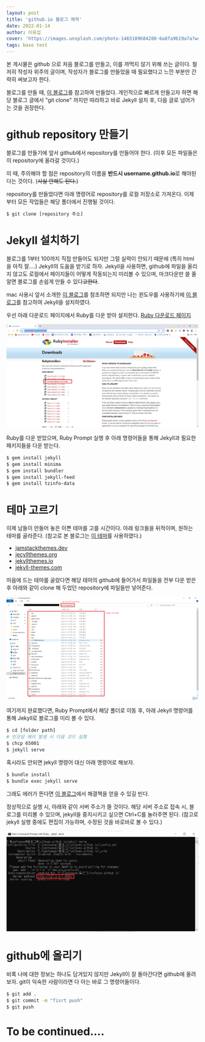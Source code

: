 ```yaml
---
layout: post
title: 'github.io 블로그 제작'
date: 2022-01-14
author: 이유섭
cover: 'https://images.unsplash.com/photo-1465189684280-6a8fa9b19a7a?w=1600&q=900'
tags: base test
---
```


 본 게시물은 github 으로 처음 블로그를 만들고, 이를 까먹지 않기 위해 쓰는 글이다. 철저히 작성자 위주의 글이며, 작성자가 블로그를 만들었을 때 필요했다고 느낀 부분만 간략히 써보고자 한다.

 블로그를 만들 때, [이 블로그](https://zeddios.tistory.com/1223)를 참고하여 만들었다. 개인적으로 빠르게 만들고자 하면 해당 블로그 글에서 "git clone" 까지만 따라하고 바로 Jekyll 설치 후, 다음 글로 넘어가는 것을 권장한다.

 

# github repository 만들기

 블로그를 만들기에 앞서 github에서 repository를 만들어야 한다. (이후 모든 파일들은 이 repository에 올라갈 것이다.)

 이 때, 주의해야 할 점은 repository의 이름을 **반드시 username.github.io**로 해야된다는 것이다. (~~사실 안해도 된다.~~)

 repository를 만들었다면 아래 명령어로 repository를 로컬 저장소로 가져온다. 이제부터 모든 작업들은 해당 폴더에서 진행될 것이다.

```bash
$ git clone [repository 주소]
```



# Jekyll 설치하기

 블로그를 1부터 100까지 직접 만들어도 되지만 그럴 실력이 안되기 때문에 (특히 html을 아직 잘....) Jekyll의 도움을 받기로 하자. Jekyll을 사용하면, github에 파일을 올리지 않고도 로컬에서 페이지들이 어떻게 작동되는지 미리볼 수 있으며, 마크다운만 쓸 줄 알면 블로그를 손쉽게 만들 수 있다~~고한다~~.

 mac 사용시 앞서 소개한 [이 블로그](https://zeddios.tistory.com/1222)를 참조하면 되지만 나는 윈도우를 사용하기에 [이 블로그](https://shryu8902.github.io/jekyll/jekyll-on-windows/#1-%EB%A3%A8%EB%B9%84-ruby-%EC%84%A4%EC%B9%98)를 참고하여 Jekyll을 설치하였다.

 우선 아래 다운로드 페이지에서 Ruby를 다운 받아 설치한다.
 [Ruby 다운로드 페이지](https://rubyinstaller.org/downloads/)

![Ruby_download_page](\assets\img\2022-01-15-github.io-블로그-제작\Ruby_download_page.PNG)

 Ruby를 다운 받았으며, Ruby Prompt 실행 후 아래 명령어들을 통해 Jekyll과 필요한 패키지들을 다운 받는다.

``` bash
$ gem install jekyll
$ gem install minima
$ gem install bundler
$ gem install jekyll-feed
$ gem install tzinfo-data
```

 

# 테마 고르기

 이제 남들이 만들어 놓은 이쁜 테마를 고를 시간이다. 아래 링크들을 뒤적이며, 원하는 테마를 골라준다. (참고로 본 블로그는 [이 테마](https://jamstackthemes.dev/theme/jekyll-h2o-ac/)를 사용하였다.)

- [jamstackthemes.dev](https://jamstackthemes.dev/ssg/jekyll/)
- [jecyllthemes.org](http://jekyllthemes.org/)
- [jekyllthemes.io](https://jekyllthemes.io/)
- [jekyll-themes.com](https://jekyll-themes.com/)

 마음에 드는 테마를 골랐다면 해당 테마의 github에 들어가서 파일들을 전부 다운 받은 후 아래와 같이 clone 해 두었던 repository에 파일들만 넣어준다.

![copy_theme](\assets\img\2022-01-15-github.io-블로그-제작\copy_theme.png)

 여기까지 완료했다면, Ruby Prompt에서 해당 폴더로 이동 후, 아래 Jekyll 명령어를 통해 Jekyll로 블로그를 미리 볼 수 있다.

```bash
$ cd [folder path]
# 인코딩 에러 발생 시 다음 코드 실행
$ chcp 65001
$ jekyll serve
```

 혹시라도 안되면 jekyll 명령어 대신 아래 명령어로 해보자.

``` bash
$ bundle install
$ bundle exec jekyll serve
```

 그래도 에러가 뜬다면 [이 블로그](https://velog.io/@minji-o-j/jekyll-%EC%98%A4%EB%A5%98-%ED%95%B4%EA%B2%B0)에서 해결책을 얻을 수 있길 빈다.

 정상적으로 실행 시, 아래와 같이 서버 주소가 뜰 것이다. 해당 서버 주소로 접속 시, 블로그를 미리볼 수 있으며, jekyll을 중지시키고 싶으면 Ctrl+C를 눌러주면 된다. (참고로 jekyll 실행 중에도 편집이 가능하며, 수정된 것을 바로바로 볼 수 있다.)

![execute_jekyll](\assets\img\2022-01-15-github.io-블로그-제작\execute_jekyll.png)



# github에 올리기

 비록 나에 대한 정보는 하나도 담겨있지 않지만 Jekyll이 잘 돌아간다면 github에 올려보자. git이 익숙한 사람이라면 다 아는 바로 그 명령어들이다.

```bash
$ git add .
$ git commit -m "fisrt push"
$ git push
```



# To be continued....

